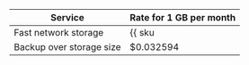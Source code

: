 Service | Rate for 1 GB per month
----- | -----
Fast network storage | {{ sku|USD|mdb.cluster.network-nvme.mongodb|month|string }}
Backup over storage size | $0.032594